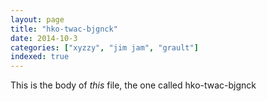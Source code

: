 ```yaml
---
layout: page
title: "hko-twac-bjgnck"
date: 2014-10-3
categories: ["xyzzy", "jim jam", "grault"]
indexed: true
---
```

This is the body of _this_ file, the one called hko-twac-bjgnck

